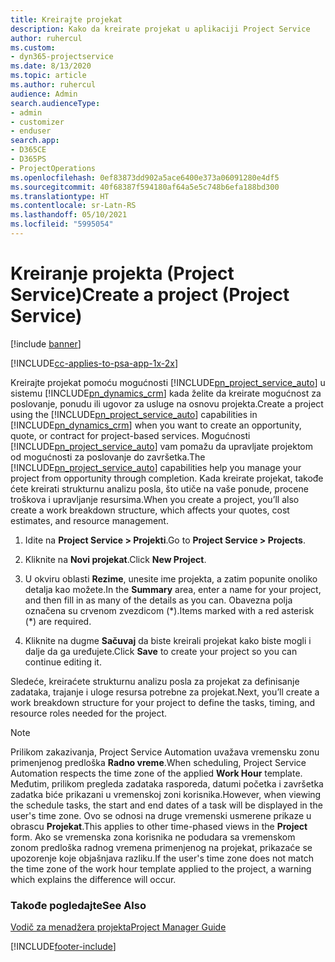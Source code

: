 ```yaml
---
title: Kreirajte projekat
description: Kako da kreirate projekat u aplikaciji Project Service
author: ruhercul
ms.custom:
- dyn365-projectservice
ms.date: 8/13/2020
ms.topic: article
ms.author: ruhercul
audience: Admin
search.audienceType:
- admin
- customizer
- enduser
search.app:
- D365CE
- D365PS
- ProjectOperations
ms.openlocfilehash: 0ef83873dd902a5ace6400e373a06091280e4df5
ms.sourcegitcommit: 40f68387f594180af64a5e5c748b6efa188bd300
ms.translationtype: HT
ms.contentlocale: sr-Latn-RS
ms.lasthandoff: 05/10/2021
ms.locfileid: "5995054"
---
```

# <a name="create-a-project-project-service"></a><span data-ttu-id="23eb7-103">Kreiranje projekta (Project Service)</span><span class="sxs-lookup"><span data-stu-id="23eb7-103">Create a project (Project Service)</span></span>

[!include [banner](../includes/psa-now-project-operations.md)]

[!INCLUDE[cc-applies-to-psa-app-1x-2x](../includes/cc-applies-to-psa-app-1x-2x.md)]

<span data-ttu-id="23eb7-104">Kreirajte projekat pomoću mogućnosti [!INCLUDE[pn_project_service_auto](../includes/pn-project-service-auto.md)] u sistemu [!INCLUDE[pn_dynamics_crm](../includes/pn-dynamics-crm.md)] kada želite da kreirate mogućnost za poslovanje, ponudu ili ugovor za usluge na osnovu projekta.</span><span class="sxs-lookup"><span data-stu-id="23eb7-104">Create a project using the [!INCLUDE[pn_project_service_auto](../includes/pn-project-service-auto.md)] capabilities in [!INCLUDE[pn_dynamics_crm](../includes/pn-dynamics-crm.md)] when you want to create an opportunity, quote, or contract for project-based services.</span></span> <span data-ttu-id="23eb7-105">Mogućnosti [!INCLUDE[pn_project_service_auto](../includes/pn-project-service-auto.md)] vam pomažu da upravljate projektom od mogućnosti za poslovanje do završetka.</span><span class="sxs-lookup"><span data-stu-id="23eb7-105">The [!INCLUDE[pn_project_service_auto](../includes/pn-project-service-auto.md)] capabilities help you manage your project from opportunity through completion.</span></span> <span data-ttu-id="23eb7-106">Kada kreirate projekat, takođe ćete kreirati strukturnu analizu posla, što utiče na vaše ponude, procene troškova i upravljanje resursima.</span><span class="sxs-lookup"><span data-stu-id="23eb7-106">When you create a project, you’ll also create a work breakdown structure, which affects your quotes, cost estimates, and resource management.</span></span>  
  
1.  <span data-ttu-id="23eb7-107">Idite na **Project Service > Projekti**.</span><span class="sxs-lookup"><span data-stu-id="23eb7-107">Go to **Project Service > Projects**.</span></span>  
  
2.  <span data-ttu-id="23eb7-108">Kliknite na **Novi projekat**.</span><span class="sxs-lookup"><span data-stu-id="23eb7-108">Click **New Project**.</span></span>  
  
3.  <span data-ttu-id="23eb7-109">U okviru oblasti **Rezime**, unesite ime projekta, a zatim popunite onoliko detalja kao možete.</span><span class="sxs-lookup"><span data-stu-id="23eb7-109">In the **Summary** area, enter a name for your project, and then fill in as many of the details as you can.</span></span> <span data-ttu-id="23eb7-110">Obavezna polja označena su crvenom zvezdicom (\*).</span><span class="sxs-lookup"><span data-stu-id="23eb7-110">Items marked with a red asterisk (\*) are required.</span></span>  
  
4.  <span data-ttu-id="23eb7-111">Kliknite na dugme **Sačuvaj** da biste kreirali projekat kako biste mogli i dalje da ga uređujete.</span><span class="sxs-lookup"><span data-stu-id="23eb7-111">Click **Save** to create your project so you can continue editing it.</span></span>  
  
<span data-ttu-id="23eb7-112">Sledeće, kreiraćete strukturnu analizu posla za projekat za definisanje zadataka, trajanje i uloge resursa potrebne za projekat.</span><span class="sxs-lookup"><span data-stu-id="23eb7-112">Next, you’ll create a work breakdown structure for your project to define the tasks, timing, and resource roles needed for the project.</span></span>  

> [!NOTE]
> <span data-ttu-id="23eb7-113">Prilikom zakazivanja, Project Service Automation uvažava vremensku zonu primenjenog predloška **Radno vreme**.</span><span class="sxs-lookup"><span data-stu-id="23eb7-113">When scheduling, Project Service Automation respects the time zone of the applied **Work Hour** template.</span></span> <span data-ttu-id="23eb7-114">Međutim, prilikom pregleda zadataka rasporeda, datumi početka i završetka zadatka biće prikazani u vremenskoj zoni korisnika.</span><span class="sxs-lookup"><span data-stu-id="23eb7-114">However, when viewing the schedule tasks, the start and end dates of a task will be displayed in the user's time zone.</span></span> <span data-ttu-id="23eb7-115">Ovo se odnosi na druge vremenski usmerene prikaze u obrascu **Projekat**.</span><span class="sxs-lookup"><span data-stu-id="23eb7-115">This applies to other time-phased views in the **Project** form.</span></span> <span data-ttu-id="23eb7-116">Ako se vremenska zona korisnika ne podudara sa vremenskom zonom predloška radnog vremena primenjenog na projekat, prikazaće se upozorenje koje objašnjava razliku.</span><span class="sxs-lookup"><span data-stu-id="23eb7-116">If the user's time zone does not match the time zone of the work hour template applied to the project, a warning which explains the difference will occur.</span></span> 
  
### <a name="see-also"></a><span data-ttu-id="23eb7-117">Takođe pogledajte</span><span class="sxs-lookup"><span data-stu-id="23eb7-117">See Also</span></span>  
 [<span data-ttu-id="23eb7-118">Vodič za menadžera projekta</span><span class="sxs-lookup"><span data-stu-id="23eb7-118">Project Manager Guide</span></span>](../psa/project-manager-guide.md)


[!INCLUDE[footer-include](../includes/footer-banner.md)]